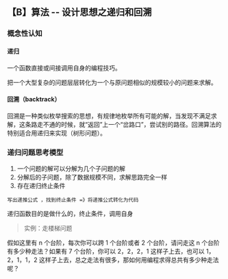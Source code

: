 ## 【B】算法 -- 设计思想之递归和回溯



### 概念性认知

#### 递归

一个函数直接或间接调用自身的编程技巧。

把一个大型复杂的问题层层转化为一个与原问题相似的规模较小的问题来求解。



#### 回溯（backtrack）

回溯是一种类似枚举搜索的思想，有规律地枚举所有可能的解，当发现不满足求解，这条路走不通的时候，就“返回”上一个“岔路口”，尝试别的路径。回溯算法的特别适合用递归来实现（树形问题）。





### 递归问题思考模型

1. 一个问题的解可以分解为几个子问题的解
2. 分解后的子问题，除了数据规模不同，求解思路完全一样
3. 存在递归终止条件

```
写出递推公式 ，找到终止条件 =》将递推公式转化为代码
```



递归函数目的是做什么的，终止条件，调用自身



> 实例：走楼梯问题

假如这里有 n 个台阶，每次你可以跨 1 个台阶或者 2 个台阶，请问走这 n 个台阶有多少种走法？如果有 7 个台阶，你可以 2，2，2，1 这样子上去，也可以 1，2，1，1，2 这样子上去，总之走法有很多，那如何用编程求得总共有多少种走法呢？

```

```



























